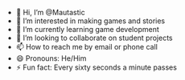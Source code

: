 - 👋 Hi, I’m @Mautastic
- 👀 I’m interested in making games and stories
- 🌱 I’m currently learning game development
- 💞️ I’m looking to collaborate on student projects
- 📫 How to reach me by email or phone call
- 😄 Pronouns: He/Him
- ⚡ Fun fact: Every sixty seconds a minute passes

<!---
Mautastic/Mautastic is a ✨ special ✨ repository because its `README.md` (this file) appears on your GitHub profile.
You can click the Preview link to take a look at your changes.
--->
